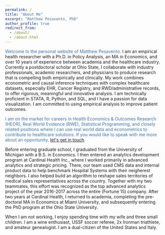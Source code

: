 ```yaml
---
permalink: /
title: "About Me"
excerpt: "Matthew Pesavento, PhD"
author_profile: true
redirect_from: 
  - /about/
  - /about.html
---
```


<span style="color: rgb(56, 115, 179);">Welcome to the personal website of Matthew Pesavento.</span> I am an empirical health researcher with a Ph.D. in Policy Analysis, an MA in Economics, and over 10 years of experience between academia and the healthcare industry. Currently a postdoctoral scholar at Ohio State, I collaborate with industry professionals, academic researchers, and physicians to produce research that is compelling both empirically and clinically. My work combines econometric and causal inference techniques with complex healthcare datasets, especially EHR, Cancer Registry, and RWD/administrative records, to offer rigorous, meaningful and innovative analysis. I am technically proficient in STATA, R, Python, and SQL, and I have a passion for data visualization. I am committed to using empirical analysis to improve patient outcomes.

<span style="color: rgb(56, 115, 179);">I am on the market for careers in Health Economics & Outcomes Research (HEOR), Real World Evidence (RWE), Statistical Programming, and closely related positions where I can use real world data and econometrics to contribute to healthcare solutions. If you would like to speak with me more about an opportunity, [let's get in touch](mailto:mtpesavento@gmail.com).</span>

Before entering graduate school, I graduated from the University of Michigan with a B.S. in Economics. I then entered an analytics development program at Cardinal Health Inc., where I worked primarily in advanced analytics and strategic pricing. There, our team used CMS data and internal product data to help benchmark Hospital Systems with their neigherest neighbors. I also helped build an algorithm to reshape sales territories of medical sales representatives across the country. Together with my two teammates, this effort was recognized as the top advanced analytics project of the year 2016-2017 across the entire (Fortune 15) company. After two years at Cardinal Health, I returned to academia, completing the pre-doctoral MA in Economics at Miami University, and subsequently entering the PhD program at the Ohio State University.

When I am not working, I enjoy spending time with my wife and three small children. I am a wine enthusiast, USSF soccer referee, 2x Ironman triathlete, and amateur genealogist. I am a dual-citizen of the United States and Italy.







